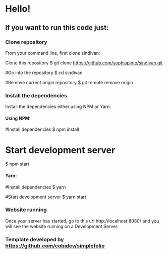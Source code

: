 # Hello!

## If you want to run this code just:

### Clone repository

From your command line, first clone sindivan:

Clone this repository
$ git clone https://github.com/sophiapinto/sindivan.git

#Go into the repository
$ cd sindivan

#Remove current origin repository
$ git remote remove origin


### Install the dependencies

Install the dependencies either using NPM or Yarn:

#### Using NPM:

#Install dependencies
$ npm install

# Start development server
$ npm start


#### Yarn:

#Install dependencies
$ yarn

#Start development server
$ yarn start

### Website running

Once your server has started, go to this url http://localhost:8080/ and you will see the website running on a Development Server.



### Template developed by https://github.com/cobidev/simplefolio
